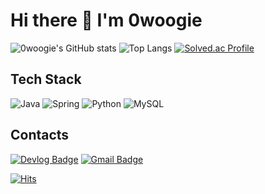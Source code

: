# Hi there 👋 I'm 0woogie

![0woogie's GitHub stats](https://github-readme-stats.vercel.app/api?username=0woogie&show_icons=true&theme=tokyonight)
![Top Langs](https://github-readme-stats.vercel.app/api/top-langs/?username=0woogie&layout=compact)
[![Solved.ac Profile](http://mazassumnida.wtf/api/v2/generate_badge?boj=0woogie)](https://solved.ac/0woogie/)
  
## Tech Stack
![Java](https://img.shields.io/badge/Java-007396.svg?&style=for-the-badge&logo=Java&logoColor=white)
![Spring](https://img.shields.io/badge/Spring-6DB33F.svg?&style=for-the-badge&logo=Spring&logoColor=white)
![Python](https://img.shields.io/badge/Python-3776AB.svg?&style=for-the-badge&logo=Python&logoColor=white)
![MySQL](https://img.shields.io/badge/MySQL-4479A1.svg?&style=for-the-badge&logo=MySQL&logoColor=white)

## Contacts
[![Devlog Badge](http://img.shields.io/badge/-Devlog-black?style=flat-square&logo=github&link=https://velog.io/@0woogie)](https://velog.io/@0woogie)
[![Gmail Badge](https://img.shields.io/badge/Gmail-d14836?style=flat-square&logo=Gmail&logoColor=white&link=mailto:0woogie.dev@gmail.com)](mailto:0woogie.dev@gmail.com)

[![Hits](https://hits.seeyoufarm.com/api/count/incr/badge.svg?url=https%3A%2F%2Fgithub.com%2F0woogie&count_bg=%235CDBFB&title_bg=%23555555&icon=&icon_color=%23E7E7E7&title=Today&edge_flat=false)](https://hits.seeyoufarm.com)
